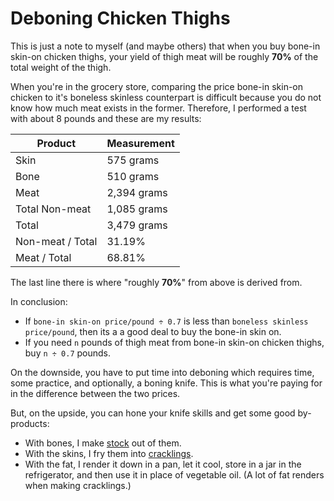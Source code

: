 # Deboning Chicken Thighs

This is just a note to myself (and maybe others) that when you buy bone-in skin-on chicken thighs,
your yield of thigh meat will be roughly **70%** of the total weight of the thigh.

When you're in the grocery store, comparing the price bone-in skin-on chicken to it's boneless
skinless counterpart is difficult because you do not know how much meat exists in the former.
Therefore, I performed a test with about 8 pounds and these are my results:

| Product          | Measurement |
| ---------------- | ----------- |
| Skin             | 575 grams   |
| Bone             | 510 grams   |
| Meat             | 2,394 grams |
| Total Non-meat   | 1,085 grams |
| Total            | 3,479 grams |
| Non-meat / Total | 31.19%      |
| Meat / Total     | 68.81%      |

The last line there is where "roughly **70%**" from above is derived from.

In conclusion:

- If `bone-in skin-on price/pound ÷ 0.7` is less than `boneless skinless price/pound`, then its a a
  good deal to buy the bone-in skin on.
- If you need `n` pounds of thigh meat from bone-in skin-on chicken thighs, buy `n ÷ 0.7` pounds.

On the downside, you have to put time into deboning which requires time, some practice, and
optionally, a boning knife. This is what you're paying for in the difference between the two prices.

But, on the upside, you can hone your knife skills and get some good by-products:

- With bones, I make [stock](https://www.seriouseats.com/best-rich-easy-white-chicken-stock-recipe)
  out of them.
- With the skins, I fry them into
  [cracklings](https://www.lowcarbmaven.com/fried-chicken-skin-cracklings/).
- With the fat, I render it down in a pan, let it cool, store in a jar in the refrigerator, and then
  use it in place of vegetable oil. (A lot of fat renders when making cracklings.)
